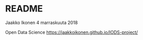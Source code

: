 README
================
Jaakko Ikonen
4 marraskuuta 2018

Open Data Science <https://jaakkoikonen.github.io/IODS-project/>
